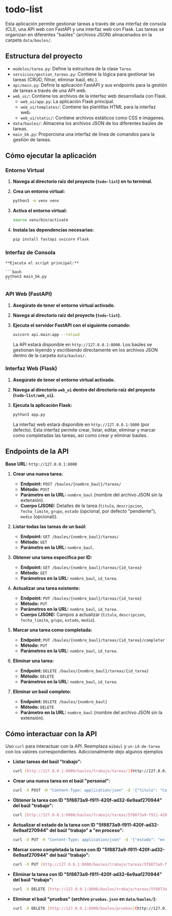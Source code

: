 # todo-list

Esta aplicación permite gestionar tareas a través de una interfaz de consola (CLI), una API web con FastAPI y una interfaz web con Flask. Las tareas se organizan en diferentes "baúles" (archivos JSON) almacenados en la carpeta `data/baules/`.

## Estructura del proyecto
* `modelos/tarea.py`: Define la estructura de la clase `Tarea`.
* `servicios/gestion_tareas.py`: Contiene la lógica para gestionar las tareas (CRUD, filtrar, eliminar baúl, etc.).
* `api/main.py`: Define la aplicación FastAPI y sus endpoints para la gestión de tareas a través de una API web.
* `web_ui/`: Contiene los archivos de la interfaz web desarrollada con Flask.
    * `web_ui/app.py`: La aplicación Flask principal.
    * `web_ui/templates/`: Contiene las plantillas HTML para la interfaz web.
    * `web_ui/static/`: Contiene archivos estáticos como CSS e imágenes.
* `data/baules/`: Almacena los archivos JSON de los diferentes baúles de tareas.
* `main_bk.py`: Proporciona una interfaz de línea de comandos para la gestión de tareas.

## Cómo ejecutar la aplicación

### Entorno Virtual 

1.  **Navega al directorio raíz del proyecto (`todo-list`) en tu terminal.**
2.  **Crea un entorno virtual:**

    ```bash
    python3 -m venv venv
    ```

3.  **Activa el entorno virtual:**

    ```bash
    source venv/bin/activate
    ```

4.  **Instala las dependencias necesarias:**

    ```bash
    pip install fastapi uvicorn Flask
    ```

### Interfaz de Consola

    **Ejecuta el script principal:**

    ```bash
    python3 main_bk.py
    ```

### API Web (FastAPI)

1.  **Asegúrate de tener el entorno virtual activado.**
2.  **Navega al directorio raíz del proyecto (`todo-list`).**
3.  **Ejecuta el servidor FastAPI con el siguiente comando:**

    ```bash
    uvicorn api.main:app --reload
    ```

    La API estará disponible en `http://127.0.0.1:8000`. Los baúles se gestionan leyendo y escribiendo directamente en los archivos JSON dentro de la carpeta `data/baules/`.

### Interfaz Web (Flask)

1.  **Asegúrate de tener el entorno virtual activado.**
2.  **Navega al directorio `web_ui` dentro del directorio raíz del proyecto (`todo-list/web_ui`).**
3.  **Ejecuta la aplicación Flask:**

    ```bash
    python3 app.py
    ```

    La interfaz web estará disponible en `http://127.0.0.1:5000` (por defecto). Esta interfaz permite crear, listar, editar, eliminar y marcar como completadas las tareas, así como crear y eliminar baúles.

## Endpoints de la API

**Base URL:** `http://127.0.0.1:8000`

1.  **Crear una nueva tarea:**
    * **Endpoint:** `POST /baules/{nombre_baul}/tareas/`
    * **Método:** `POST`
    * **Parámetro en la URL:** `nombre_baul` (nombre del archivo JSON sin la extensión).
    * **Cuerpo (JSON):** Detalles de la tarea (`titulo`, `descripcion`, `fecha_limite`, `grupo`, `estado` (opcional, por defecto "pendiente"), `medio` (opcional)).

2.  **Listar todas las tareas de un baúl:**
    * **Endpoint:** `GET /baules/{nombre_baul}/tareas/`
    * **Método:** `GET`
    * **Parámetro en la URL:** `nombre_baul`.

3.  **Obtener una tarea específica por ID:**
    * **Endpoint:** `GET /baules/{nombre_baul}/tareas/{id_tarea}`
    * **Método:** `GET`
    * **Parámetros en la URL:** `nombre_baul`, `id_tarea`.

4.  **Actualizar una tarea existente:**
    * **Endpoint:** `PUT /baules/{nombre_baul}/tareas/{id_tarea}`
    * **Método:** `PUT`
    * **Parámetros en la URL:** `nombre_baul`, `id_tarea`.
    * **Cuerpo (JSON):** Campos a actualizar (`titulo`, `descripcion`, `fecha_limite`, `grupo`, `estado`, `medio`).

5.  **Marcar una tarea como completada:**
    * **Endpoint:** `PUT /baules/{nombre_baul}/tareas/{id_tarea}/completar`
    * **Método:** `PUT`
    * **Parámetros en la URL:** `nombre_baul`, `id_tarea`.

6.  **Eliminar una tarea:**
    * **Endpoint:** `DELETE /baules/{nombre_baul}/tareas/{id_tarea}`
    * **Método:** `DELETE`
    * **Parámetros en la URL:** `nombre_baul`, `id_tarea`.

7.  **Eliminar un baúl completo:**
    * **Endpoint:** `DELETE /baules/{nombre_baul}`
    * **Método:** `DELETE`
    * **Parámetro en la URL:** `nombre_baul` (nombre del archivo JSON sin la extensión).

## Cómo interactuar con la API

Uso `curl` para interactuar con la API. Reemplaza `mibául` y `un-id-de-tarea` con los valores correspondientes.
Adiccionalmente dejo algunos ejemplos

* **Listar tareas del baúl "trabajo":**
    ```bash
    curl [http://127.0.0.1:8000/baules/trabajo/tareas/](http://127.0.0.1:8000/baules/trabajo/tareas/)
    ```

* **Crear una nueva tarea en el baúl "personal":**
    ```bash
    curl -X POST -H "Content-Type: application/json" -d '{"titulo": "Comprar leche", "descripcion": "Ir al supermercado", "fecha_limite": "2025-04-15", "grupo": "hogar", "estado": "pendiente"}' [http://127.0.0.1:8000/baules/personal/tareas/](http://127.0.0.1:8000/baules/personal/tareas/)
    ```

* **Obtener la tarea con ID "5f8873a9-f911-420f-ad32-6e9aaf270944" del baúl "trabajo":**
    ```bash
    curl [http://127.0.0.1:8000/baules/trabajo/tareas/5f8873a9-f911-420f-ad32-6e9aaf270944](http://127.0.0.1:8000/baules/trabajo/tareas/5f8873a9-f911-420f-ad32-6e9aaf270944)
    ```

* **Actualizar el estado de la tarea con ID "5f8873a9-f911-420f-ad32-6e9aaf270944" del baúl "trabajo" a "en proceso":**
    ```bash
    curl -X PUT -H "Content-Type: application/json" -d '{"estado": "en proceso"}' [http://127.0.0.1:8000/baules/trabajo/tareas/5f8873a9-f911-420f-ad32-6e9aaf270944](http://127.0.0.1:8000/baules/trabajo/tareas/5f8873a9-f911-420f-ad32-6e9aaf270944)
    ```

* **Marcar como completada la tarea con ID "5f8873a9-f911-420f-ad32-6e9aaf270944" del baúl "trabajo":**
    ```bash
    curl -X PUT [http://127.0.0.1:8000/baules/trabajo/tareas/5f8873a9-f911-420f-ad32-6e9aaf270944/completar](http://127.0.0.1:8000/baules/trabajo/tareas/5f8873a9-f911-420f-ad32-6e9aaf270944/completar)
    ```

* **Eliminar la tarea con ID "5f8873a9-f911-420f-ad32-6e9aaf270944" del baúl "trabajo":**
    ```bash
    curl -X DELETE [http://127.0.0.1:8000/baules/trabajo/tareas/5f8873a9-f911-420f-ad32-6e9aaf270944](http://127.0.0.1:8000/baules/trabajo/tareas/5f8873a9-f911-420f-ad32-6e9aaf270944)
    ```

* **Eliminar el baúl "pruebas" (archivo `pruebas.json` en `data/baules/`):**
    ```bash
    curl -X DELETE [http://127.0.0.1:8000/baules/pruebas](http://127.0.0.1:8000/baules/pruebas)
    ```